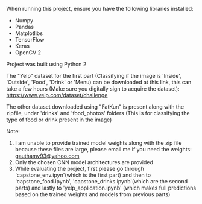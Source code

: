 When running this project, ensure you have the following libraries installed:
- Numpy
- Pandas
- Matplotlibs
- TensorFlow
- Keras
- OpenCV 2

Project was built using Python 2

The "Yelp" dataset for the first part (Classifying if the image is 'Inside', 'Outside', 'Food', 'Drink' or 'Menu) can be downloaded at this link, this can take a few hours (Make sure you digitally sign to acquire the dataset):
https://www.yelp.com/dataset/challenge

The other dataset downloaded using "FatKun" is present along with the zipfile, under 'drinks' and 'food_photos' folders (This is for classifying the type of food or drink present in the image)

Note:
1. I am unable to provide trained model weights along with the zip file because these files are large, please email me if you need the weights: gauthamv93@yahoo.com
2. Only the chosen CNN model architectures are provided
3. While evaluating the project, first please go through 'capstone_env.ipyn'(which is the first part)  and then to 'capstone_food.ipynb', 'capstone_drinks.ipynb'(which are the second parts)  and lastly to 'yelp_application.ipynb' (which makes full predictions based on the trained weights and models from previous parts)
